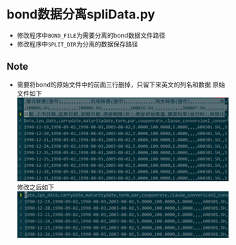 # bond数据分离spliData.py
- 修改程序中`BOND_FILE`为需要分离的bond数据文件路径
- 修改程序中`SPLIT_DIR`为分离的数据保存路径

## Note
- 需要将bond的原始文件中的前面三行删掉，只留下来英文的列名和数据
原始文件如下
![](./pic/data_bond_origin.png)
修改之后如下
![](./pic/data_bond_modify.png)
